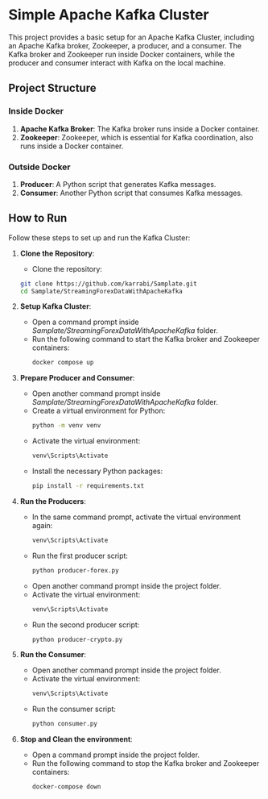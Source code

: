 
# Simple Apache Kafka Cluster

This project provides a basic setup for an Apache Kafka Cluster, including an Apache Kafka broker, Zookeeper, a producer, and a consumer. The Kafka broker and Zookeeper run inside Docker containers, while the producer and consumer interact with Kafka on the local machine.

## Project Structure

### Inside Docker

1. **Apache Kafka Broker**: The Kafka broker runs inside a Docker container.
2. **Zookeeper**: Zookeeper, which is essential for Kafka coordination, also runs inside a Docker container.

### Outside Docker

1. **Producer**: A Python script that generates Kafka messages.
2. **Consumer**: Another Python script that consumes Kafka messages.

## How to Run

Follow these steps to set up and run the Kafka Cluster:

1. **Clone the Repository**:
   - Clone the repository:
   ```bash
   git clone https://github.com/karrabi/Samplate.git
   cd Samplate/StreamingForexDataWithApacheKafka
   ```


2. **Setup Kafka Cluster**:
   - Open a command prompt inside *Samplate/StreamingForexDataWithApacheKafka* folder.
   - Run the following command to start the Kafka broker and Zookeeper containers:
     ```bash
     docker compose up
     ```

3. **Prepare Producer and Consumer**:
   - Open another command prompt inside *Samplate/StreamingForexDataWithApacheKafka* folder.
   - Create a virtual environment for Python:
     ```bash
     python -m venv venv
     ```
   - Activate the virtual environment:
     ```bash
     venv\Scripts\Activate
     ```
   - Install the necessary Python packages:
     ```bash
     pip install -r requirements.txt
     ```

4. **Run the Producers**:
   - In the same command prompt, activate the virtual environment again:
     ```bash
     venv\Scripts\Activate
     ```
   - Run the first producer script:
     ```bash
     python producer-forex.py
     ```
   - Open another command prompt inside the project folder.
   - Activate the virtual environment:
     ```bash
     venv\Scripts\Activate
     ```
   - Run the second producer script:
     ```bash
     python producer-crypto.py
     ```
5. **Run the Consumer**:
   - Open another command prompt inside the project folder.
   - Activate the virtual environment:
     ```bash
     venv\Scripts\Activate
     ```
   - Run the consumer script:
     ```bash
     python consumer.py
     ```

6. **Stop and Clean the environment**:
   - Open a command prompt inside the project folder.
   - Run the following command to stop the Kafka broker and Zookeeper containers:
     ```bash
     docker-compose down
     ```
